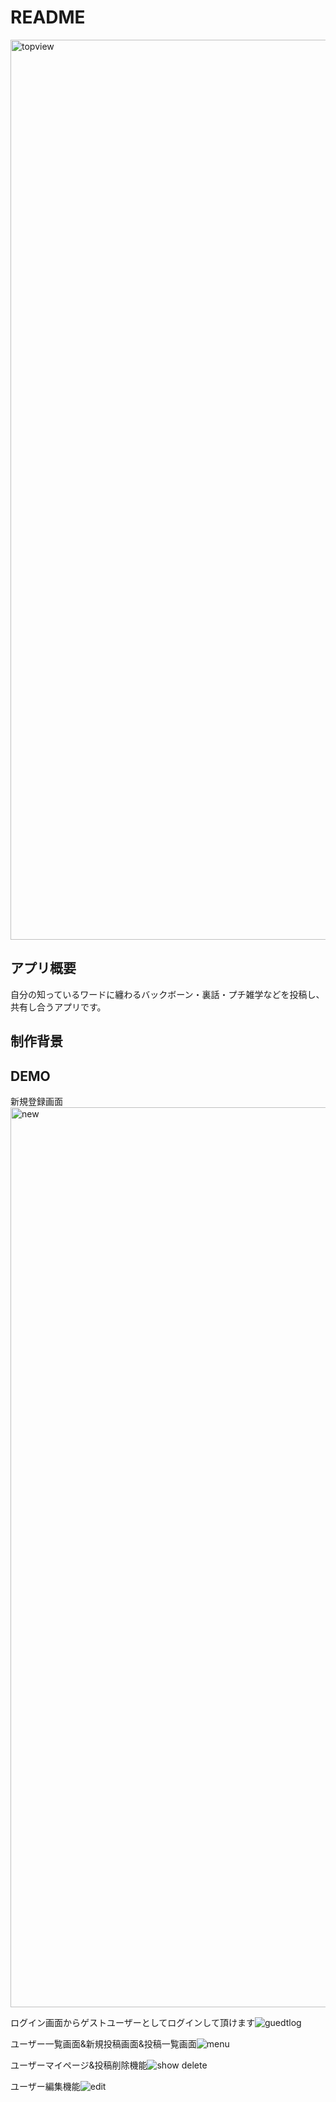 # README
  <img width="1440" alt="topview" src="https://user-images.githubusercontent.com/67140111/91529519-66cd4d00-e944-11ea-9119-14370a4f6dcb.png">

## アプリ概要
  自分の知っているワードに纏わるバックボーン・裏話・プチ雑学などを投稿し、共有し合うアプリです。

## 制作背景
  
## DEMO
  新規登録画面<img width="1440" alt="new" src="https://user-images.githubusercontent.com/67140111/91548465-5dea7480-e960-11ea-9c76-1885723a5894.png">

  ログイン画面からゲストユーザーとしてログインして頂けます![guedtlog](https://user-images.githubusercontent.com/67140111/91547241-98eba880-e95e-11ea-8ae6-462e187badc6.gif) 
  
  ユーザー一覧画面&新規投稿画面&投稿一覧画面![menu](https://user-images.githubusercontent.com/67140111/91550792-0ea64300-e964-11ea-921d-fc6b6619fbac.gif)
  
  ユーザーマイページ&投稿削除機能![show delete](https://user-images.githubusercontent.com/67140111/91579390-7f5e5700-e986-11ea-9714-0bbae4ac274f.gif)
  
  ユーザー編集機能![edit](https://user-images.githubusercontent.com/67140111/91583912-cea78600-e98c-11ea-8dc7-a8fa381bc05f.gif)


